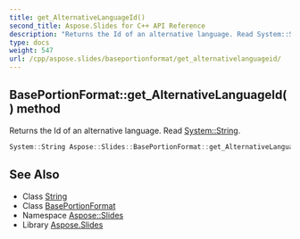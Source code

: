 ```yaml
---
title: get_AlternativeLanguageId()
second_title: Aspose.Slides for C++ API Reference
description: "Returns the Id of an alternative language. Read System::String."
type: docs
weight: 547
url: /cpp/aspose.slides/baseportionformat/get_alternativelanguageid/
---
```

## BasePortionFormat::get_AlternativeLanguageId() method


Returns the Id of an alternative language. Read [System::String](../../../system/string/).

```cpp
System::String Aspose::Slides::BasePortionFormat::get_AlternativeLanguageId() override
```

## See Also

* Class [String](../../system/string/)
* Class [BasePortionFormat](./)
* Namespace [Aspose::Slides](../)
* Library [Aspose.Slides](../../)